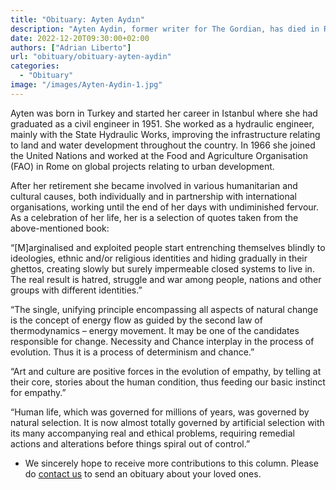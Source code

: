 ```yaml
---
title: "Obituary: Ayten Aydın"
description: "Ayten Aydin, former writer for The Gordian, has died in Rome aged 92 after a short illness."
date: 2022-12-20T09:30:00+02:00
authors: ["Adrian Liberto"]
url: "obituary/obituary-ayten-aydin"
categories: 
  - "Obituary"
image: "/images/Ayten-Aydin-1.jpg"
---
```

Ayten was born in Turkey and started her career in Istanbul where she had graduated as a civil engineer in 1951. She worked as a hydraulic engineer, mainly with the State Hydraulic Works, improving the infrastructure relating to land and water development throughout the country. In 1966 she joined the United Nations and worked at the Food and Agriculture Organisation (FAO) in Rome on global projects relating to urban development.

After her retirement she became involved in various humanitarian and cultural causes, both individually and in partnership with international organisations, working until the end of her days with undiminished fervour. As a celebration of her life, her is a selection of quotes taken from the above-mentioned book:

“\[M\]arginalised and exploited people start entrenching themselves blindly to ideologies, ethnic and/or religious identities and hiding gradually in their ghettos, creating slowly but surely impermeable closed systems to live in. The real result is hatred, struggle and war among people, nations and other groups with different identities.”

“The single, unifying principle encompassing all aspects of natural change is the concept of energy flow as guided by the second law of thermodynamics – energy movement. It may be one of the candidates responsible for change. Necessity and Chance interplay in the process of evolution. Thus it is a process of determinism and chance.”

“Art and culture are positive forces in the evolution of empathy, by telling at their core, stories about the human condition, thus feeding our basic instinct for empathy.”

“Human life, which was governed for millions of years, was governed by natural selection. It is now almost totally governed by artificial selection with its many accompanying real and ethical problems, requiring remedial actions and alterations before things spiral out of control.”

- We sincerely hope to receive more contributions to this column. Please do [contact us](https://un-aligned.org/about/contact/contact-form/) to send an obituary about your loved ones.
